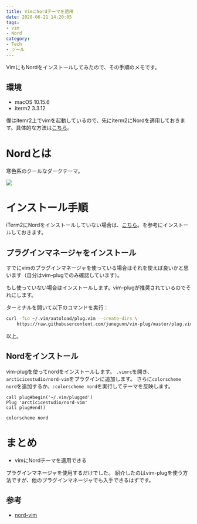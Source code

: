 ```yaml
---
title: VimにNordテーマを適用
date: 2020-06-21 14:20:05
tags:
- vim
- Nord
category:
- Tech
- ツール
---
```


VimにもNordをインストールしてみたので、その手順のメモです。

<!-- more -->

## 環境

- macOS 10.15.6
- iterm2 3.3.12

僕はitemr2上でvimを起動しているので、先にiterm2にNordを適用しておきます。具体的な方法は[こちら](https://penguin-code.com/iterm2-install-nord/)。

# Nordとは

寒色系のクールなダークテーマ。

![](https://raw.githubusercontent.com/arcticicestudio/nord-docs/develop/assets/images/ports/vim/overview-go-nerdtree.png)

# インストール手順

iTerm2にNordをインストールしていない場合は、[こちら](https://penguin-code.com/iterm2-install-nord/)。を参考にインストールしておきます。

## プラグインマネージャをインストール

すでにvimのプラグインマネージャを使っている場合はそれを使えば良いかと思います（自分はvim-plugでのみ確認しています）。

もし使っていない場合はインストールします。vim-plugが推奨されているのでそれにします。

ターミナルを開いて以下のコマンドを実行：

```sh
curl -fLo ~/.vim/autoload/plug.vim --create-dirs \
    https://raw.githubusercontent.com/junegunn/vim-plug/master/plug.vim
```

以上。

## Nordをインストール

vim-plugを使ってnordをインストールします。
`.vimrc`を開き、`arcticicestudio/nord-vim`をプラグインに追加します。
さらに`colorscheme nord`を追加するか、`:colorscheme nord`を実行してテーマを反映します。

```vim
call plug#begin('~/.vim/plugged')
Plug 'arcticicestudio/nord-vim'
call plug#end()

colorscheme nord
```

# まとめ

- vimにNordテーマを適用できる

プラグインマネージャを使用するだけでした。
紹介したのはvim-plugを使う方法ですが、他のプラグインマネージャでも入手できるはずです。

## 参考

- [nord-vim](https://github.com/arcticicestudio/nord-vim)
